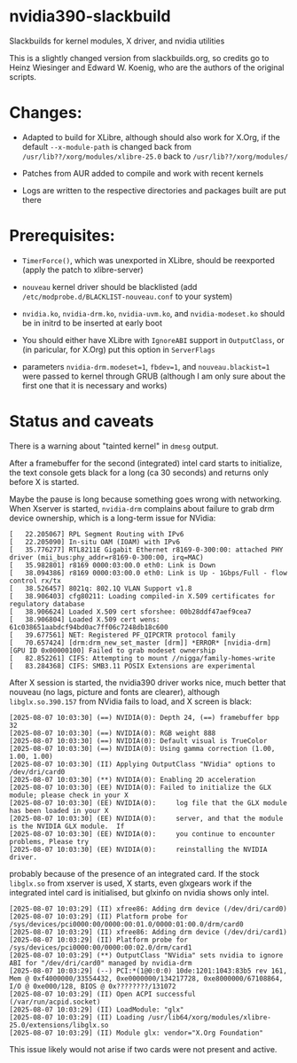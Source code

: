 # nvidia390-slackbuild

Slackbuilds for kernel modules, X driver, and nvidia utilities

This is a slightly changed version from slackbuilds.org, so credits go to Heinz Wiesinger and Edward W. Koenig, who are the authors of the original scripts.

# Changes:

- Adapted to build for XLibre, although should also work for X.Org, if the default `--x-module-path` is changed back from `/usr/lib??/xorg/modules/xlibre-25.0` back to `/usr/lib??/xorg/modules/`

- Patches from AUR added to compile and work with recent kernels

- Logs are written to the respective directories and packages built are put there

# Prerequisites:

- `TimerForce()`, which was unexported in XLibre, should be reexported (apply the patch to xlibre-server)

- `nouveau` kernel driver should be blacklisted (add `/etc/modprobe.d/BLACKLIST-nouveau.conf` to your system)

- `nvidia.ko`, `nvidia-drm.ko`, `nvidia-uvm.ko`, and `nvidia-modeset.ko` should be in initrd to be inserted at early boot

- You should either have XLibre with `IgnoreABI` support in `OutputClass`, or (in paricular, for X.Org) put this option in `ServerFlags`

- parameters `nvidia-drm.modeset=1`, `fbdev=1`, and `nouveau.blackist=1` were passed to kernel through GRUB (although I am only sure about the first one that it is necessary and works)

# Status and caveats

There is a warning about "tainted kernel" in `dmesg` output.

After a framebuffer for the second (integrated) intel card starts to initialize, the text console gets black for a long (ca 30 seconds) and returns only before X is started.

Maybe the pause is long because something goes wrong with networking. When Xserver is started, `nvidia-drm` complains about failure to grab drm device ownership, which is a long-term issue for NVidia:
```
[   22.205067] RPL Segment Routing with IPv6
[   22.205090] In-situ OAM (IOAM) with IPv6
[   35.776277] RTL8211E Gigabit Ethernet r8169-0-300:00: attached PHY driver (mii_bus:phy_addr=r8169-0-300:00, irq=MAC)
[   35.982801] r8169 0000:03:00.0 eth0: Link is Down
[   38.094386] r8169 0000:03:00.0 eth0: Link is Up - 1Gbps/Full - flow control rx/tx
[   38.526457] 8021q: 802.1Q VLAN Support v1.8
[   38.906403] cfg80211: Loading compiled-in X.509 certificates for regulatory database
[   38.906624] Loaded X.509 cert sforshee: 00b28ddf47aef9cea7
[   38.906804] Loaded X.509 cert wens: 61c038651aabdcf94bd0ac7ff06c7248db18c600
[   39.677561] NET: Registered PF_QIPCRTR protocol family
[   70.657424] [drm:drm_new_set_master [drm]] *ERROR* [nvidia-drm] [GPU ID 0x00000100] Failed to grab modeset ownership
[   82.852261] CIFS: Attempting to mount //nigga/family-homes-write
[   83.284368] CIFS: SMB3.11 POSIX Extensions are experimental
```

After X session is started, the nvidia390 driver works nice, much better that nouveau (no lags, picture and fonts are clearer), although `libglx.so.390.157` from NVidia fails to load, and X screen is black:
```
[2025-08-07 10:03:30] (==) NVIDIA(0): Depth 24, (==) framebuffer bpp 32
[2025-08-07 10:03:30] (==) NVIDIA(0): RGB weight 888
[2025-08-07 10:03:30] (==) NVIDIA(0): Default visual is TrueColor
[2025-08-07 10:03:30] (==) NVIDIA(0): Using gamma correction (1.00, 1.00, 1.00)
[2025-08-07 10:03:30] (II) Applying OutputClass "NVidia" options to /dev/dri/card0
[2025-08-07 10:03:30] (**) NVIDIA(0): Enabling 2D acceleration
[2025-08-07 10:03:30] (EE) NVIDIA(0): Failed to initialize the GLX module; please check in your X
[2025-08-07 10:03:30] (EE) NVIDIA(0):     log file that the GLX module has been loaded in your X
[2025-08-07 10:03:30] (EE) NVIDIA(0):     server, and that the module is the NVIDIA GLX module.  If
[2025-08-07 10:03:30] (EE) NVIDIA(0):     you continue to encounter problems, Please try
[2025-08-07 10:03:30] (EE) NVIDIA(0):     reinstalling the NVIDIA driver.
```
probably because of the presence of an integrated card. If the stock `libglx.so` from xserver is used, X starts, even glxgears work if the integrated intel card is initialised, but glxinfo on nvidia shows only intel.
```
[2025-08-07 10:03:29] (II) xfree86: Adding drm device (/dev/dri/card0)
[2025-08-07 10:03:29] (II) Platform probe for /sys/devices/pci0000:00/0000:00:01.0/0000:01:00.0/drm/card0
[2025-08-07 10:03:29] (II) xfree86: Adding drm device (/dev/dri/card1)
[2025-08-07 10:03:29] (II) Platform probe for /sys/devices/pci0000:00/0000:00:02.0/drm/card1
[2025-08-07 10:03:29] (**) OutputClass "NVidia" sets nvidia to ignore ABI for "/dev/dri/card0" managed by nvidia-drm
[2025-08-07 10:03:29] (--) PCI:*(1@0:0:0) 10de:1201:1043:83b5 rev 161, Mem @ 0xf4000000/33554432, 0xe0000000/134217728, 0xe8000000/67108864, I/O @ 0xe000/128, BIOS @ 0x????????/131072
[2025-08-07 10:03:29] (II) Open ACPI successful (/var/run/acpid.socket)
[2025-08-07 10:03:29] (II) LoadModule: "glx"
[2025-08-07 10:03:29] (II) Loading /usr/lib64/xorg/modules/xlibre-25.0/extensions/libglx.so
[2025-08-07 10:03:29] (II) Module glx: vendor="X.Org Foundation"
```

This issue likely would not arise if two cards were not present and active.
